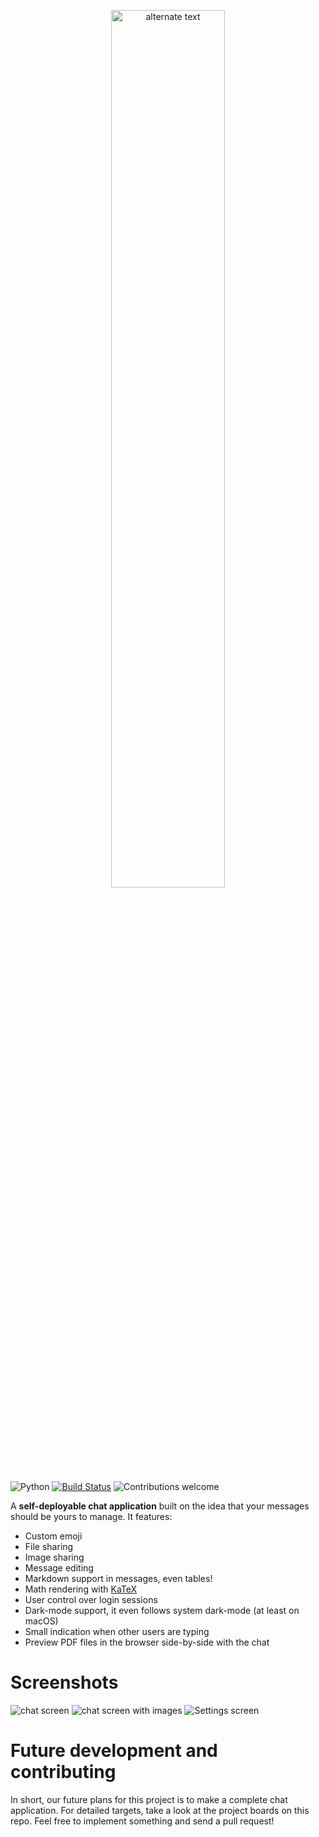 <p align="center"> 
    <img src="public/logo_with_name.png" alt="alternate text" width="60%">
 </p>

![Python](https://img.shields.io/badge/python-v3.6+-blue.svg)
[![Build Status](https://travis-ci.org/iPieter/chat.svg?branch=master)](https://travis-ci.org/iPieter/chat)
![Contributions welcome](https://img.shields.io/badge/contributions-welcome-orange.svg)

A **self-deployable chat application** built on the idea that your messages should be yours to manage. It features:

- Custom emoji
- File sharing
- Image sharing
- Message editing
- Markdown support in messages, even tables!
- Math rendering with [KaTeX](https://katex.org)
- User control over login sessions
- Dark-mode support, it even follows system dark-mode (at least on macOS)
- Small indication when other users are typing
- Preview PDF files in the browser side-by-side with the chat

# Screenshots

![chat screen](screenshot.png)
![chat screen with images](screenshot_images.png)
![Settings screen](screenshot_settings.png)

# Future development and contributing

In short, our future plans for this project is to make a complete chat application. For detailed targets, take a look at the project boards on this repo. Feel free to implement something and send a pull request!
